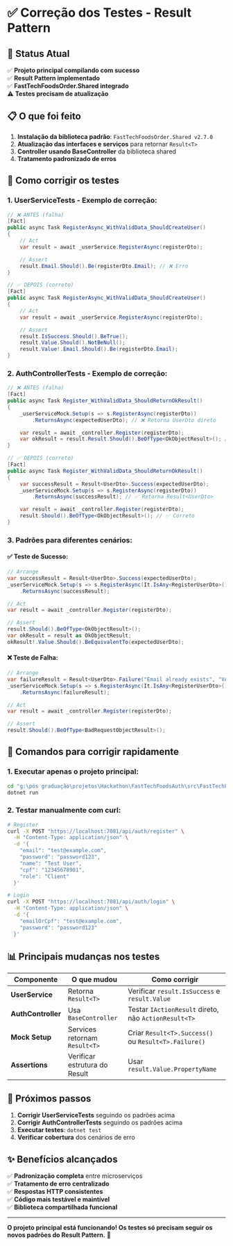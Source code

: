 # ✅ Correção dos Testes - Result Pattern

## 🎯 Status Atual

✅ **Projeto principal compilando com sucesso**  
✅ **Result Pattern implementado**  
✅ **FastTechFoodsOrder.Shared integrado**  
⚠️ **Testes precisam de atualização**

## 📋 O que foi feito

1. **Instalação da biblioteca padrão**: `FastTechFoodsOrder.Shared v2.7.0`
2. **Atualização das interfaces e serviços** para retornar `Result<T>`
3. **Controller usando BaseController** da biblioteca shared
4. **Tratamento padronizado de erros**

## 🔧 Como corrigir os testes

### 1. **UserServiceTests** - Exemplo de correção:

```csharp
// ❌ ANTES (falha)
[Fact]
public async Task RegisterAsync_WithValidData_ShouldCreateUser()
{
    // Act
    var result = await _userService.RegisterAsync(registerDto);

    // Assert
    result.Email.Should().Be(registerDto.Email); // ❌ Erro
}

// ✅ DEPOIS (correto)
[Fact]
public async Task RegisterAsync_WithValidData_ShouldCreateUser()
{
    // Act
    var result = await _userService.RegisterAsync(registerDto);

    // Assert
    result.IsSuccess.Should().BeTrue();
    result.Value.Should().NotBeNull();
    result.Value!.Email.Should().Be(registerDto.Email);
}
```

### 2. **AuthControllerTests** - Exemplo de correção:

```csharp
// ❌ ANTES (falha)
[Fact]
public async Task Register_WithValidData_ShouldReturnOkResult()
{
    _userServiceMock.Setup(s => s.RegisterAsync(registerDto))
        .ReturnsAsync(expectedUserDto); // ❌ Retorna UserDto direto

    var result = await _controller.Register(registerDto);
    var okResult = result.Result.Should().BeOfType<OkObjectResult>(); // ❌ Erro
}

// ✅ DEPOIS (correto)
[Fact]
public async Task Register_WithValidData_ShouldReturnOkResult()
{
    var successResult = Result<UserDto>.Success(expectedUserDto);
    _userServiceMock.Setup(s => s.RegisterAsync(registerDto))
        .ReturnsAsync(successResult); // ✅ Retorna Result<UserDto>

    var result = await _controller.Register(registerDto);
    result.Should().BeOfType<OkObjectResult>(); // ✅ Correto
}
```

### 3. **Padrões para diferentes cenários**:

#### ✅ **Teste de Sucesso**:
```csharp
// Arrange
var successResult = Result<UserDto>.Success(expectedUserDto);
_userServiceMock.Setup(s => s.RegisterAsync(It.IsAny<RegisterUserDto>()))
    .ReturnsAsync(successResult);

// Act
var result = await _controller.Register(registerDto);

// Assert
result.Should().BeOfType<OkObjectResult>();
var okResult = result as OkObjectResult;
okResult!.Value.Should().BeEquivalentTo(expectedUserDto);
```

#### ❌ **Teste de Falha**:
```csharp
// Arrange
var failureResult = Result<UserDto>.Failure("Email already exists", "VALIDATION_ERROR");
_userServiceMock.Setup(s => s.RegisterAsync(It.IsAny<RegisterUserDto>()))
    .ReturnsAsync(failureResult);

// Act
var result = await _controller.Register(registerDto);

// Assert
result.Should().BeOfType<BadRequestObjectResult>();
```

## 🚀 Comandos para corrigir rapidamente

### 1. **Executar apenas o projeto principal**:
```bash
cd "g:\pós graduação\projetos\Hackathon\FastTechFoodsAuth\src\FastTechFoodsAuth.Api"
dotnet run
```

### 2. **Testar manualmente com curl**:
```bash
# Register
curl -X POST "https://localhost:7081/api/auth/register" \
  -H "Content-Type: application/json" \
  -d '{
    "email": "test@example.com",
    "password": "password123",
    "name": "Test User",
    "cpf": "12345678901",
    "role": "Client"
  }'

# Login
curl -X POST "https://localhost:7081/api/auth/login" \
  -H "Content-Type: application/json" \
  -d '{
    "emailOrCpf": "test@example.com",
    "password": "password123"
  }'
```

## 📊 Principais mudanças nos testes

| Componente | O que mudou | Como corrigir |
|------------|-------------|---------------|
| **UserService** | Retorna `Result<T>` | Verificar `result.IsSuccess` e `result.Value` |
| **AuthController** | Usa `BaseController` | Testar `IActionResult` direto, não `ActionResult<T>` |
| **Mock Setup** | Services retornam `Result<T>` | Criar `Result<T>.Success()` ou `Result<T>.Failure()` |
| **Assertions** | Verificar estrutura do Result | Usar `result.Value.PropertyName` |

## 🎯 Próximos passos

1. **Corrigir UserServiceTests** seguindo os padrões acima
2. **Corrigir AuthControllerTests** seguindo os padrões acima
3. **Executar testes**: `dotnet test`
4. **Verificar cobertura** dos cenários de erro

## ✨ Benefícios alcançados

✅ **Padronização completa** entre microserviços  
✅ **Tratamento de erro centralizado**  
✅ **Respostas HTTP consistentes**  
✅ **Código mais testável e maintível**  
✅ **Biblioteca compartilhada funcional**

---

**O projeto principal está funcionando! Os testes só precisam seguir os novos padrões do Result Pattern.** 🚀
